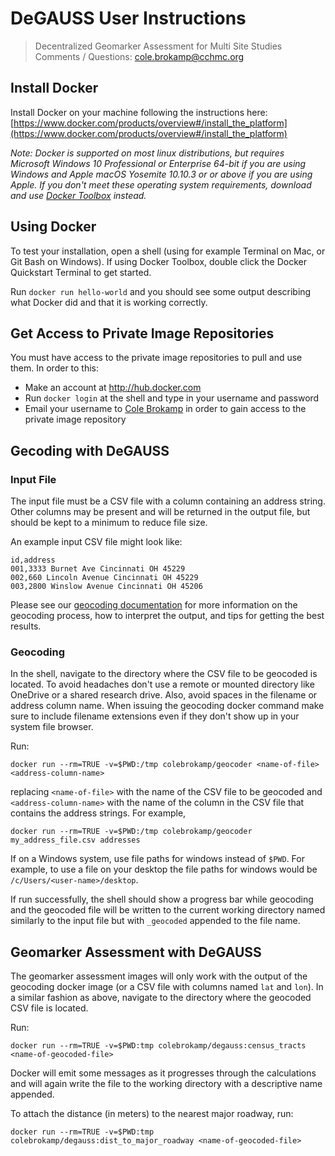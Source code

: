 # DeGAUSS User Instructions

> Decentralized Geomarker Assessment for Multi Site Studies  
> Comments / Questions: cole.brokamp@cchmc.org

## Install Docker

Install Docker on your machine following the instructions here: [https://www.docker.com/products/overview#/install_the_platform](https://www.docker.com/products/overview#/install_the_platform)

*Note: Docker is supported on most linux distributions, but requires Microsoft Windows 10 Professional or Enterprise 64-bit if you are using Windows and Apple macOS Yosemite 10.10.3 or or above if you are using Apple.  If you don't meet these operating system requirements, download and use [Docker Toolbox](https://www.docker.com/products/docker-toolbox) instead.*

## Using Docker

To test your installation, open a shell (using for example Terminal on Mac, or Git Bash on Windows).  If using Docker Toolbox, double click the Docker Quickstart Terminal to get started.

Run `docker run hello-world` and you should see some output describing what Docker did and that it is working correctly.

## Get Access to Private Image Repositories

You must have access to the private image repositories to pull and use them.  In order to this:

- Make an account at http://hub.docker.com
- Run `docker login` at the shell and type in your username and password
- Email your username to [Cole Brokamp](mailto:cole.brokamp@cchmc.org) in order to gain access to the private image repository


## Gecoding with DeGAUSS

### Input File

The input file must be a CSV file with a column containing an address string. Other columns may be present and will be returned in the output file, but should be kept to a minimum to reduce file size.

An example input CSV file might look like:

	id,address
    001,3333 Burnet Ave Cincinnati OH 45229
    002,660 Lincoln Avenue Cincinnati OH 45229
    003,2800 Winslow Avenue Cincinnati OH 45206

Please see our [geocoding documentation](http://colebrokamp.com.s3-website-us-east-1.amazonaws.com/posts_geocoding_tips.html) for more information on the geocoding process, how to interpret the output, and tips for getting the best results.

### Geocoding

In the shell, navigate to the directory where the CSV file to be geocoded is located. To avoid headaches don't use a remote or mounted directory like OneDrive or a shared research drive. Also, avoid spaces in the filename or address column name. When issuing the geocoding docker command make sure to include filename extensions even if they don't show up in your system file browser.

Run: 

```
docker run --rm=TRUE -v=$PWD:/tmp colebrokamp/geocoder <name-of-file> <address-column-name>
```

replacing `<name-of-file>` with the name of the CSV file to be geocoded and `<address-column-name>` with the name of the column in the CSV file that contains the address strings.  For example, 

```
docker run --rm=TRUE -v=$PWD:/tmp colebrokamp/geocoder my_address_file.csv addresses
```

If on a Windows system, use file paths for windows instead of `$PWD`. For example, to use a file on your desktop the file paths for windows would be `/c/Users/<user-name>/desktop`.

If run successfully, the shell should show a progress bar while geocoding and the geocoded file will be written to the current working directory named similarly to the input file but with `_geocoded` appended to the file name.

## Geomarker Assessment with DeGAUSS

The geomarker assessment images will only work with the output of the geocoding docker image (or a CSV file with columns named `lat` and `lon`).  In a similar fashion as above, navigate to the directory where the geocoded CSV file is located.

Run:

```
docker run --rm=TRUE -v=$PWD:tmp colebrokamp/degauss:census_tracts <name-of-geocoded-file>
```

Docker will emit some messages as it progresses through the calculations and will again write the file to the working directory with a descriptive name appended.

To attach the distance (in meters) to the nearest major roadway, run:

```
docker run --rm=TRUE -v=$PWD:tmp colebrokamp/degauss:dist_to_major_roadway <name-of-geocoded-file>
```

